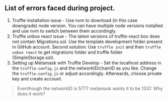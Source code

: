 ## List of errors faced during project.
1. Truffle installation issue - Use nvm to download (in this case downgrade) node version. You can have multiple node versions installed and use nvm to switch between them accordingly.
2. Truffle unbox react issue - The latest versions of truffle-react box does not contain Migrations.sol. Use the template development folder present in GitHub account. Second solution: Use ```truffle init``` and then ```truffle unbox react``` to get migrations folder and truffle folder (SimpleStorage.sol).
3. Setting up Metamask with Truffle Develop - Set the localhost address in the ```truffle-config.js``` and the networkID/chainID as you like. Change the ```truffle-config.js``` or adjust accordingly. Afterwards, choose private key and create account. 
  > Eventhough the networkID is 5777 metamask wants it to be 1337. Why does it work? 
